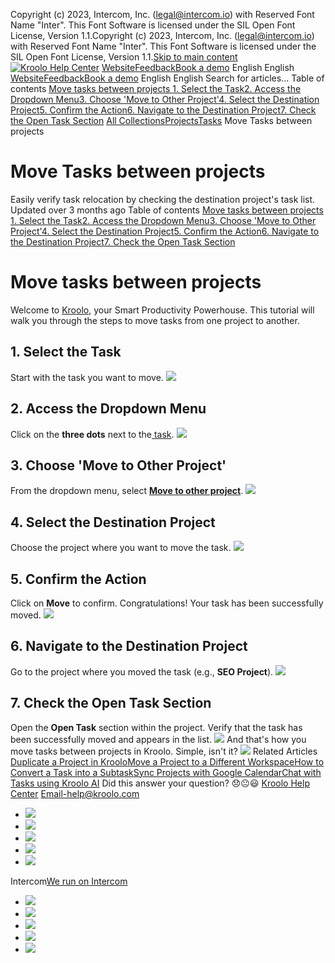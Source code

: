 Copyright (c) 2023, Intercom, Inc. (legal@intercom.io) with Reserved Font Name "Inter". This Font Software is licensed under the SIL Open Font License, Version 1.1.Copyright (c) 2023, Intercom, Inc. (legal@intercom.io) with Reserved Font Name "Inter". This Font Software is licensed under the SIL Open Font License, Version 1.1.[Skip to main content](https://help.kroolo.com/en/articles/10220998-move-tasks-between-projects#main-content)
[![Kroolo Help Center](https://downloads.intercomcdn.com/i/o/h4qkzypg/611116/ee699fbf23fef0f6d8d4f666d84c/37cdcedd14003d8fdcfdeda0a05c09cb)](https://help.kroolo.com/en/)
[Website](https://kroolo.com/)[Feedback](https://kroolo.featurebase.app/)[Book a demo](https://kroolo.com/book-demo)
English
English
[Website](https://kroolo.com/)[Feedback](https://kroolo.featurebase.app/)[Book a demo](https://kroolo.com/book-demo)
English
English
Search for articles...
Table of contents
[Move tasks between projects ](https://help.kroolo.com/en/articles/10220998-move-tasks-between-projects#h_1cfe891a5f)[1. Select the Task](https://help.kroolo.com/en/articles/10220998-move-tasks-between-projects#h_900dc6e498)[2. Access the Dropdown Menu](https://help.kroolo.com/en/articles/10220998-move-tasks-between-projects#h_6f57c4fb13)[3. Choose 'Move to Other Project'](https://help.kroolo.com/en/articles/10220998-move-tasks-between-projects#h_99b756a32d)[4. Select the Destination Project](https://help.kroolo.com/en/articles/10220998-move-tasks-between-projects#h_98c180da7a)[5. Confirm the Action](https://help.kroolo.com/en/articles/10220998-move-tasks-between-projects#h_cd7e81bf2b)[6. Navigate to the Destination Project](https://help.kroolo.com/en/articles/10220998-move-tasks-between-projects#h_bbab5a0a57)[7. Check the Open Task Section](https://help.kroolo.com/en/articles/10220998-move-tasks-between-projects#h_db48041853)
[All Collections](https://help.kroolo.com/en/)[Projects](https://help.kroolo.com/en/collections/9118210-projects)[Tasks](https://help.kroolo.com/en/collections/9304749-tasks)
Move Tasks between projects
# Move Tasks between projects
Easily verify task relocation by checking the destination project's task list.
Updated over 3 months ago
Table of contents
[Move tasks between projects ](https://help.kroolo.com/en/articles/10220998-move-tasks-between-projects#h_1cfe891a5f)[1. Select the Task](https://help.kroolo.com/en/articles/10220998-move-tasks-between-projects#h_900dc6e498)[2. Access the Dropdown Menu](https://help.kroolo.com/en/articles/10220998-move-tasks-between-projects#h_6f57c4fb13)[3. Choose 'Move to Other Project'](https://help.kroolo.com/en/articles/10220998-move-tasks-between-projects#h_99b756a32d)[4. Select the Destination Project](https://help.kroolo.com/en/articles/10220998-move-tasks-between-projects#h_98c180da7a)[5. Confirm the Action](https://help.kroolo.com/en/articles/10220998-move-tasks-between-projects#h_cd7e81bf2b)[6. Navigate to the Destination Project](https://help.kroolo.com/en/articles/10220998-move-tasks-between-projects#h_bbab5a0a57)[7. Check the Open Task Section](https://help.kroolo.com/en/articles/10220998-move-tasks-between-projects#h_db48041853)
# Move tasks between projects 
Welcome to [Kroolo](https://kroolo.com/), your Smart Productivity Powerhouse. This tutorial will walk you through the steps to move tasks from one project to another.
## **1. Select the Task**
Start with the task you want to move.
[![](https://downloads.intercomcdn.com/i/o/h4qkzypg/1272813866/25af41dda3b9c85710294912d169/4d4cf23f-969d-4fda-a340-8c3e815c2476.gif?expires=1747842300&signature=b91d6fa6be2838b52682a14ce8a271807288590ae2f2b4a344c512fdc99ea231&req=dSIgFMF%2FnolZX%2FMW1HO4zUbdLfDkKyOOyqb6krk7jmDlrT5SYXgNvR3u8P%2B2%0ArhaIeAbM7lWy7AfBt9w%3D%0A)](https://downloads.intercomcdn.com/i/o/h4qkzypg/1272813866/25af41dda3b9c85710294912d169/4d4cf23f-969d-4fda-a340-8c3e815c2476.gif?expires=1747842300&signature=b91d6fa6be2838b52682a14ce8a271807288590ae2f2b4a344c512fdc99ea231&req=dSIgFMF%2FnolZX%2FMW1HO4zUbdLfDkKyOOyqb6krk7jmDlrT5SYXgNvR3u8P%2B2%0ArhaIeAbM7lWy7AfBt9w%3D%0A)
## **2. Access the Dropdown Menu**
Click on the **three dots** next to the[ task](https://intercom.help/kroolo/en/articles/10085539-create-and-manage-tasks).
[![](https://downloads.intercomcdn.com/i/o/h4qkzypg/1272813864/a8f2807b34b5ab7f2402a2375016/556000a1-5792-44e3-8c7c-3352bf2d174b.png?expires=1747842300&signature=c28b38175e6d5d845dedd9750612176b9ee680a87afceecf67739dbe84dc6207&req=dSIgFMF%2FnolZXfMW1HO4zca9IHL6ozvekjz3vsG4bcrDdEn27Ijrgs0hc9v5%0Aw8sHEzn9jRt3sPpVxUE%3D%0A)](https://downloads.intercomcdn.com/i/o/h4qkzypg/1272813864/a8f2807b34b5ab7f2402a2375016/556000a1-5792-44e3-8c7c-3352bf2d174b.png?expires=1747842300&signature=c28b38175e6d5d845dedd9750612176b9ee680a87afceecf67739dbe84dc6207&req=dSIgFMF%2FnolZXfMW1HO4zca9IHL6ozvekjz3vsG4bcrDdEn27Ijrgs0hc9v5%0Aw8sHEzn9jRt3sPpVxUE%3D%0A)
## **3. Choose 'Move to Other Project'**
From the dropdown menu, select **[Move to other project](https://intercom.help/kroolo/en/articles/9795542-manage-projects-in-kroolo)**.
[![](https://downloads.intercomcdn.com/i/o/h4qkzypg/1272813876/aaeec619b87b0eb9ad7a7ca67f3a/ed6f573d-9095-499c-9d28-cf6171c3ae41.png?expires=1747842300&signature=60e59faa5caaf4af417183a0fd0eae8d5b4bb15fe4f9d089ada04fcf2be0561c&req=dSIgFMF%2FnolYX%2FMW1HO4zaLUnFzzI4tVGVIGF6o8I2wK8slA254Mc7vL%2F9Xs%0AxtjbJGSkOtkZyDw84iM%3D%0A)](https://downloads.intercomcdn.com/i/o/h4qkzypg/1272813876/aaeec619b87b0eb9ad7a7ca67f3a/ed6f573d-9095-499c-9d28-cf6171c3ae41.png?expires=1747842300&signature=60e59faa5caaf4af417183a0fd0eae8d5b4bb15fe4f9d089ada04fcf2be0561c&req=dSIgFMF%2FnolYX%2FMW1HO4zaLUnFzzI4tVGVIGF6o8I2wK8slA254Mc7vL%2F9Xs%0AxtjbJGSkOtkZyDw84iM%3D%0A)
## **4. Select the Destination Project**
Choose the project where you want to move the task.
[![](https://downloads.intercomcdn.com/i/o/h4qkzypg/1272813877/d7a6c6e2747b745d41f35e04a029/385ddd1c-5c16-445c-87a6-ad0c740c7597.gif?expires=1747842300&signature=8b0caf1c550ccb7f1cd1c4a411fa5312d9e0390127f19d04e13a8dd6361fc412&req=dSIgFMF%2FnolYXvMW1HO4zQjjKHmdIYTGujgLxPFavcf82RcDCubaCTtNefVs%0AxqvYczeYbXsmjnE17Z0%3D%0A)](https://downloads.intercomcdn.com/i/o/h4qkzypg/1272813877/d7a6c6e2747b745d41f35e04a029/385ddd1c-5c16-445c-87a6-ad0c740c7597.gif?expires=1747842300&signature=8b0caf1c550ccb7f1cd1c4a411fa5312d9e0390127f19d04e13a8dd6361fc412&req=dSIgFMF%2FnolYXvMW1HO4zQjjKHmdIYTGujgLxPFavcf82RcDCubaCTtNefVs%0AxqvYczeYbXsmjnE17Z0%3D%0A)
## **5. Confirm the Action**
Click on **Move** to confirm. Congratulations! Your task has been successfully moved.
[![](https://downloads.intercomcdn.com/i/o/h4qkzypg/1272813870/82828fa466d705a8e6f7b174f497/ecf41553-8f49-4332-965b-b82983cbcbd0.png?expires=1747842300&signature=d22117d66347668fa7191ef1050c5e9b01206bc113ddc7aad1c204b62d18a393&req=dSIgFMF%2FnolYWfMW1HO4zU6gRYEbfDxqFkj5oaRJsKUbDK%2BwzzvDTm6j%2F91M%0A7jm1Uh9K5IgqjU7MiDs%3D%0A)](https://downloads.intercomcdn.com/i/o/h4qkzypg/1272813870/82828fa466d705a8e6f7b174f497/ecf41553-8f49-4332-965b-b82983cbcbd0.png?expires=1747842300&signature=d22117d66347668fa7191ef1050c5e9b01206bc113ddc7aad1c204b62d18a393&req=dSIgFMF%2FnolYWfMW1HO4zU6gRYEbfDxqFkj5oaRJsKUbDK%2BwzzvDTm6j%2F91M%0A7jm1Uh9K5IgqjU7MiDs%3D%0A)
## **6. Navigate to the Destination Project**
Go to the project where you moved the task (e.g., **SEO Project**).
[![](https://downloads.intercomcdn.com/i/o/h4qkzypg/1272813874/5f239ea3e7675b02961bc36d7f49/55579095-3d18-4276-a6d6-18495d2fac7c.gif?expires=1747842300&signature=2d0d16098169addb00d890db3dc32a7c95bf28fccece3bb5516c16188e5e84b4&req=dSIgFMF%2FnolYXfMW1HO4zZf%2FSFgR40JpYQZvbCHq4qqH1hdxClsydmNZyR9y%0ALvN0FgO6OrV8wn7AQ8g%3D%0A)](https://downloads.intercomcdn.com/i/o/h4qkzypg/1272813874/5f239ea3e7675b02961bc36d7f49/55579095-3d18-4276-a6d6-18495d2fac7c.gif?expires=1747842300&signature=2d0d16098169addb00d890db3dc32a7c95bf28fccece3bb5516c16188e5e84b4&req=dSIgFMF%2FnolYXfMW1HO4zZf%2FSFgR40JpYQZvbCHq4qqH1hdxClsydmNZyR9y%0ALvN0FgO6OrV8wn7AQ8g%3D%0A)
## **7. Check the Open Task Section**
Open the **Open Task** section within the project. Verify that the task has been successfully moved and appears in the list.
[![](https://downloads.intercomcdn.com/i/o/h4qkzypg/1272813871/fd7cd417827d68c68e56484ded25/0615704f-f0b3-40e7-a4eb-c1020468426e.gif?expires=1747842300&signature=7add7f86abed5582f10d0cf2bef9980ae7d0af4c82518c0830c9a0fe8e89d8f9&req=dSIgFMF%2FnolYWPMW1HO4zd45WA2eB3tXMY1LebtsL5u0aI%2BzBDYHGwO02KP7%0AwZwTDAjXv3unZ66eyNg%3D%0A)](https://downloads.intercomcdn.com/i/o/h4qkzypg/1272813871/fd7cd417827d68c68e56484ded25/0615704f-f0b3-40e7-a4eb-c1020468426e.gif?expires=1747842300&signature=7add7f86abed5582f10d0cf2bef9980ae7d0af4c82518c0830c9a0fe8e89d8f9&req=dSIgFMF%2FnolYWPMW1HO4zd45WA2eB3tXMY1LebtsL5u0aI%2BzBDYHGwO02KP7%0AwZwTDAjXv3unZ66eyNg%3D%0A)
And that's how you move tasks between projects in Kroolo. Simple, isn't it?
[![](https://downloads.intercomcdn.com/i/o/h4qkzypg/1272818322/ce046ca1abbff906ac7d8ed8fd47/cta+2.png?expires=1747842300&signature=d567944b90f3b4a8c8494ad1adae902b8813b3bbfce82627f5a2638e97b74a3e&req=dSIgFMF%2FlYJdW%2FMW1HO4ze7r4CcilaYBCbMcoE0K52pZiRxdFyLVhIJD7F2A%0A4rxs2neOk%2FHrSDkwT6Y%3D%0A)](https://kroolo.com/)
Related Articles
[Duplicate a Project in Kroolo](https://help.kroolo.com/en/articles/9812816-duplicate-a-project-in-kroolo)[Move a Project to a Different Workspace](https://help.kroolo.com/en/articles/9812832-move-a-project-to-a-different-workspace)[How to Convert a Task into a Subtask](https://help.kroolo.com/en/articles/10044472-how-to-convert-a-task-into-a-subtask)[Sync Projects with Google Calendar](https://help.kroolo.com/en/articles/10129616-sync-projects-with-google-calendar)[Chat with Tasks using Kroolo AI](https://help.kroolo.com/en/articles/10255499-chat-with-tasks-using-kroolo-ai)
Did this answer your question?
😞😐😃
[Kroolo Help Center](https://help.kroolo.com/en/)
Email-help@kroolo.com
  * [![](https://intercom.help/kroolo/assets/svg/icon:social-facebook/FFFFFF)](https://www.facebook.com/profile.php?id=61553808299270)
  * [![](https://intercom.help/kroolo/assets/svg/icon:social-linkedin/FFFFFF)](https://www.linkedin.com/company/getkroolo)
  * [![](https://intercom.help/kroolo/assets/svg/icon:social-instagram/FFFFFF)](https://www.instagram.com/getkroolo)
  * [![](https://intercom.help/kroolo/assets/svg/icon:social-youtube/FFFFFF)](https://www.youtube.com/@getkroolo/featured)
  * [![](https://intercom.help/kroolo/assets/svg/icon:social-twitter-x/FFFFFF)](https://www.twitter.com/getkroolo)


Intercom[We run on Intercom](https://www.intercom.com/intercom-link?company=Kroolo&solution=customer-support&utm_campaign=intercom-link&utm_content=We+run+on+Intercom&utm_medium=help-center&utm_referrer=https%3A%2F%2Fhelp.kroolo.com%2Fen%2Farticles%2F10220998-move-tasks-between-projects&utm_source=desktop-web)
  * [![](https://intercom.help/kroolo/assets/svg/icon:social-facebook/FFFFFF)](https://www.facebook.com/profile.php?id=61553808299270)
  * [![](https://intercom.help/kroolo/assets/svg/icon:social-linkedin/FFFFFF)](https://www.linkedin.com/company/getkroolo)
  * [![](https://intercom.help/kroolo/assets/svg/icon:social-instagram/FFFFFF)](https://www.instagram.com/getkroolo)
  * [![](https://intercom.help/kroolo/assets/svg/icon:social-youtube/FFFFFF)](https://www.youtube.com/@getkroolo/featured)
  * [![](https://intercom.help/kroolo/assets/svg/icon:social-twitter-x/FFFFFF)](https://www.twitter.com/getkroolo)


